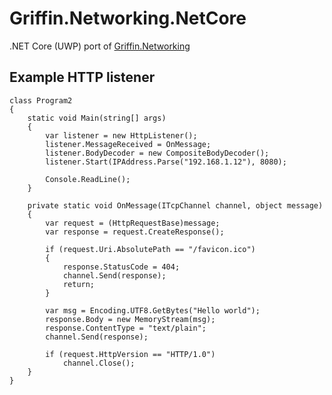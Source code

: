 # Griffin.Networking.NetCore
.NET Core (UWP) port of [Griffin.Networking](https://github.com/jgauffin/griffin.networking)

## Example HTTP listener

    class Program2
    {
        static void Main(string[] args)
        {
            var listener = new HttpListener();
            listener.MessageReceived = OnMessage;
            listener.BodyDecoder = new CompositeBodyDecoder();
            listener.Start(IPAddress.Parse("192.168.1.12"), 8080);
     
            Console.ReadLine();
        }
        
        private static void OnMessage(ITcpChannel channel, object message)
        {
            var request = (HttpRequestBase)message;
            var response = request.CreateResponse();
     
            if (request.Uri.AbsolutePath == "/favicon.ico")
            {
                response.StatusCode = 404;
                channel.Send(response);
                return;
            }
     
            var msg = Encoding.UTF8.GetBytes("Hello world");
            response.Body = new MemoryStream(msg);
            response.ContentType = "text/plain";
            channel.Send(response);
     
            if (request.HttpVersion == "HTTP/1.0")
                channel.Close();
        }
    }
